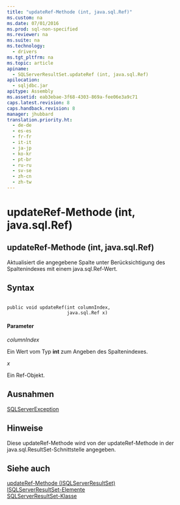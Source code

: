 ```yaml
---
title: "updateRef-Methode (int, java.sql.Ref)"
ms.custom: na
ms.date: 07/01/2016
ms.prod: sql-non-specified
ms.reviewer: na
ms.suite: na
ms.technology: 
  - drivers
ms.tgt_pltfrm: na
ms.topic: article
apiname: 
  - SQLServerResultSet.updateRef (int, java.sql.Ref)
apilocation: 
  - sqljdbc.jar
apitype: Assembly
ms.assetid: eab3ebae-3f68-4303-869a-fee06e3a9c71
caps.latest.revision: 8
caps.handback.revision: 8
manager: jhubbard
translation.priority.ht: 
  - de-de
  - es-es
  - fr-fr
  - it-it
  - ja-jp
  - ko-kr
  - pt-br
  - ru-ru
  - sv-se
  - zh-cn
  - zh-tw
---
```

# updateRef-Methode (int, java.sql.Ref)
    
## updateRef\-Methode \(int, java.sql.Ref\)  
 Aktualisiert die angegebene Spalte unter Berücksichtigung des Spaltenindexes mit einem java.sql.Ref\-Wert.  
  
## Syntax  
  
```  
  
public void updateRef(int columnIndex,  
                      java.sql.Ref x)  
```  
  
#### Parameter  
 *columnIndex*  
  
 Ein Wert vom Typ **int** zum Angeben des Spaltenindexes.  
  
 *x*  
  
 Ein Ref\-Objekt.  
  
## Ausnahmen  
 [SQLServerException](../content/SQLServerException-Class.md)  
  
## Hinweise  
 Diese updateRef\-Methode wird von der updateRef\-Methode in der java.sql.ResultSet\-Schnittstelle angegeben.  
  
## Siehe auch  
 [updateRef-Methode &#40;ISQLServerResultSet&#41;](../content/updateRef-Method--SQLServerResultSet-.md)   
 [ISQLServerResultSet-Elemente](../content/SQLServerResultSet-Members.md)   
 [SQLServerResultSet-Klasse](../content/SQLServerResultSet-Class.md)  
  
  